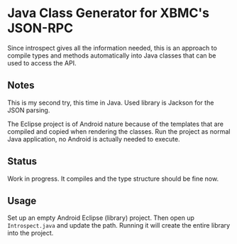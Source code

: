 Java Class Generator for XBMC's JSON-RPC
========================================

Since introspect gives all the information needed, this is an approach to
compile types and methods automatically into Java classes that can be used to
access the API.

Notes
-----

This is my second try, this time in Java. Used library is Jackson for the JSON
parsing.

The Eclipse project is of Android nature because of the templates that are
compiled and copied when rendering the classes. Run the project as normal
Java application, no Android is actually needed to execute.

Status
------

Work in progress. It compiles and the type structure should be fine now.

Usage
-----

Set up an empty Android Eclipse (library) project. Then open up `Introspect.java`
and update the path. Running it will create the entire library into the project. 
